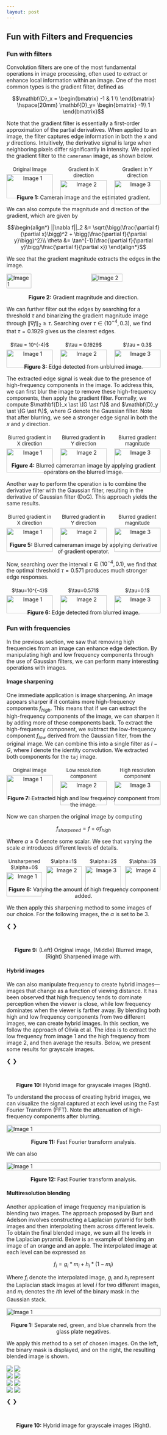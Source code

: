 ```yaml
---
layout: post
---
```


## Fun with Filters and Frequencies

### Fun with filters

Convolution filters are one of the most fundamental operations in image processing, often used to extract or enhance local information within an image. One of the most common types is the gradient filter, defined as

$$\mathbf{D}_x = \begin{bmatrix} -1 & 1 \\
\end{bmatrix} \hspace{20mm} \mathbf{D}_y= \begin{bmatrix}
-1\\
1
\end{bmatrix}$$

Note that the gradient filter is essentially a first-order approximation of the partial derivatives. When applied to an image, the filter captures edge information in both the $x$ and $y$ directions. Intuitively, the derivative signal is large when neighboring pixels differ significantly in intensity. We applied the gradient filter to the `cameraman` image, as shown below. 

<div style="display: flex; justify-content: space-between;">
  <div style="text-align: center; width: 30%;">
    <p style="font-size: small; margin: 5px 0;">Original Image</p>
    <img src="{{ site.baseurl }}/assets/proj2_images/cameraman.jpg" alt="Image 1" style="width: 100%; height: auto;">
  </div>
  <div style="text-align: center; width: 30%;">
    <p style="font-size: small; margin: 5px 0;">Gradient in X direction</p>
    <img src="{{ site.baseurl }}/assets/proj2_images/cameraman_grad_x.jpg" alt="Image 2" style="width: 100%; height: auto;">
  </div>
  <div style="text-align: center; width: 30%;">
    <p style="font-size: small; margin: 5px 0;">Gradient in Y direction</p>
    <img src="{{ site.baseurl }}/assets/proj2_images/cameraman_grad_y.jpg" alt="Image 3" style="width: 100%; height: auto;">
  </div>
</div>
<p style="text-align: center; margin-top: 15px;"><strong>Figure 1:</strong> Cameran image and the estimated gradient.</p>

We can also compute the magnitude and direction of the gradient, which are given by

$$\begin{align*}
||\nabla f||_2 &= \sqrt{\bigg(\frac{\partial f}{\partial x}\bigg)^2 + \bigg(\frac{\partial f}{\partial y}\bigg)^2}\\
\theta &= \tan^{-1}(\frac{\partial f}{\partial y}\bigg/\frac{\partial f}{\partial x})
\end{align*}$$

We see that the gradient magnitude extracts the edges in the image.

<div style="display: flex; justify-content: space-between;">
  <img src="{{ site.baseurl }}/assets/proj2_images/cameraman_magnitude.jpg" alt="Image 1" style="width: 40%; height: auto;">
  <img src="{{ site.baseurl }}/assets/proj2_images/cameraman_grad_dir.jpg" alt="Image 2" style="width: 45%; height: auto;">
</div>
<p style="text-align: center; margin-top: 15px;"><strong>Figure 2:</strong> Gradient magnitude and direction.</p>

We can further filter out the edges by searching for a threshold $\tau$ and binarizing the gradient magnitude image through $\|\nabla f\|_2 \geq \tau$. Searching over $\tau \in (10^{-4}, 0.3)$, we find that $\tau = 0.1929$ gives us the clearest edges. 

<div style="display: flex; justify-content: space-between;">
  <div style="text-align: center; width: 30%;">
    <p style="font-size: small; margin: 5px 0;"> $\tau = 10^{-4}$ </p>
    <img src="{{ site.baseurl }}/assets/proj2_images/cameraman_unblurred_0.jpg" alt="Image 1" style="width: 100%; height: auto;">
  </div>
  <div style="text-align: center; width: 30%;">
    <p style="font-size: small; margin: 5px 0;"> $\tau = 0.1929$ </p>
    <img src="{{ site.baseurl }}/assets/proj2_images/cameraman_unblurred_1.jpg" alt="Image 2" style="width: 100%; height: auto;">
  </div>
  <div style="text-align: center; width: 30%;">
    <p style="font-size: small; margin: 5px 0;"> $\tau = 0.3$ </p>
    <img src="{{ site.baseurl }}/assets/proj2_images/cameraman_unblurred_2.jpg" alt="Image 3" style="width: 100%; height: auto;">
  </div>
</div>
<p style="text-align: center; margin-top: 15px;"><strong>Figure 3:</strong> Edge detected from unblurred image.</p>

The extracted edge signal is weak due to the presence of high-frequency components in the image. To address this, we can first blur the image to remove these high-frequency components, then apply the gradient filter. Formally, we compute $\mathbf{D}_x \ast \(G \ast f\)$ and $\mathbf{D}_y \ast \(G \ast f\)$, where $G$ denote the Gaussian filter. Note that after blurring, we see a stronger edge signal in both the $x$ and $y$ direction. 

<div style="display: flex; justify-content: space-between;">
  <div style="text-align: center; width: 30%;">
    <p style="font-size: small; margin: 5px 0;"> Blurred gradient in X direction </p>
    <img src="{{ site.baseurl }}/assets/proj2_images/cameraman_grad_blurred_x.jpg" alt="Image 1" style="width: 100%; height: auto;">
  </div>
  <div style="text-align: center; width: 30%;">
    <p style="font-size: small; margin: 5px 0;"> Blurred gradient in Y direction </p>
    <img src="{{ site.baseurl }}/assets/proj2_images/cameraman_grad_blurred_y.jpg" alt="Image 2" style="width: 100%; height: auto;">
  </div>
  <div style="text-align: center; width: 30%;">
    <p style="font-size: small; margin: 5px 0;"> Blurred gradient magnitude </p>
    <img src="{{ site.baseurl }}/assets/proj2_images/cameraman_blurred_magnitude.jpg" alt="Image 3" style="width: 100%; height: auto;">
  </div>
</div>
<p style="text-align: center; margin-top: 15px;"><strong>Figure 4:</strong> Blurred cameraman image by applying gradient operators on the blurred image.</p>

Another way to perform the operation is to combine the derivative filter with the Gaussian filter, resulting in the derivative of Gaussian filter (DoG). This approach yields the same results.

<div style="display: flex; justify-content: space-between;">
  <div style="text-align: center; width: 30%;">
    <p style="font-size: small; margin: 5px 0;"> Blurred gradient in X direction </p>
    <img src="{{ site.baseurl }}/assets/proj2_images/cameraman_grad_blurred_dog_x.jpg" alt="Image 1" style="width: 100%; height: auto;">
  </div>
  <div style="text-align: center; width: 30%;">
    <p style="font-size: small; margin: 5px 0;"> Blurred gradient in Y direction </p>
    <img src="{{ site.baseurl }}/assets/proj2_images/cameraman_grad_blurred_dog_y.jpg" alt="Image 2" style="width: 100%; height: auto;">
  </div>
  <div style="text-align: center; width: 30%;">
    <p style="font-size: small; margin: 5px 0;"> Blurred gradient magnitude </p>
    <img src="{{ site.baseurl }}/assets/proj2_images/cameraman_blurred_dog_magnitude.jpg" alt="Image 3" style="width: 100%; height: auto;">
  </div>
</div>
<p style="text-align: center; margin-top: 15px;"><strong>Figure 5:</strong> Blurred cameraman image by applying derivative of gradient operator.</p>

Now, searching over the interval $\tau \in (10^{-4}, 0.1)$, we find that the optimal threshold $\tau=0.571$ produces much stronger edge responses.

<div style="display: flex; justify-content: space-between;">
  <div style="text-align: center; width: 30%;">
    <p style="font-size: small; margin: 5px 0;"> $\tau=10^{-4}$ </p>
    <img src="{{ site.baseurl }}/assets/proj2_images/cameraman_blurred_0.jpg" alt="Image 1" style="width: 100%; height: auto;">
  </div>
  <div style="text-align: center; width: 30%;">
    <p style="font-size: small; margin: 5px 0;"> $\tau=0.571$ </p>
    <img src="{{ site.baseurl }}/assets/proj2_images/cameraman_blurred_1.jpg" alt="Image 2" style="width: 100%; height: auto;">
  </div>
  <div style="text-align: center; width: 30%;">
    <p style="font-size: small; margin: 5px 0;"> $\tau=0.1$ </p>
    <img src="{{ site.baseurl }}/assets/proj2_images/cameraman_blurred_2.jpg" alt="Image 3" style="width: 100%; height: auto;">
  </div>
</div>
<p style="text-align: center; margin-top: 15px;"><strong>Figure 6:</strong> Edge detected from blurred image.</p>

### Fun with frequencies

In the previous section, we saw that removing high frequencies from an image can enhance edge detection. By manipulating high and low frequency components through the use of Gaussian filters, we can perform many interesting operations with images.

#### Image sharpening

One immediate application is image sharpening. An image appears sharper if it contains more high-frequency components $f_{high}$. This means that if we can extract the high-frequency components of the image, we can sharpen it by adding more of these components back. To extract the high-frequency component, we subtract the low-frequency component $f_{low}$ derived from the Gaussian filter, from the original image. We can combine this into a single filter as $I - G$, where $I$ denote the identity convolution. We extracted both components for the `taj` image. 

<div style="display: flex; justify-content: space-between;">
  <div style="text-align: center; width: 30%;">
    <p style="font-size: small; margin: 5px 0;">Original image</p>
    <img src="{{ site.baseurl }}/assets/proj2_images/taj.jpg" alt="Image 1" style="width: 100%; height: auto;">
  </div>
  <div style="text-align: center; width: 30%;">
    <p style="font-size: small; margin: 5px 0;">Low resolution component</p>
    <img src="{{ site.baseurl }}/assets/proj2_images/taj_low_freq.jpg" alt="Image 2" style="width: 100%; height: auto;">
  </div>
  <div style="text-align: center; width: 30%;">
    <p style="font-size: small; margin: 5px 0;">High resolution component</p>
    <img src="{{ site.baseurl }}/assets/proj2_images/tag_high_freq.jpg" alt="Image 3" style="width: 100%; height: auto;">
  </div>
</div>
<p style="text-align: center; margin-top: 15px;"><strong>Figure 7:</strong> Extracted high and low frequency component from the image.</p>

Now we can sharpen the original image by computing

$$f_{sharpened} = f + \alpha f_{high}$$

Where $\alpha\geq 0$ denote some scalar. We see that varying the scale $\alpha$ introduces different levels of details. 

<div style="display: flex; justify-content: space-between;">
  <div style="text-align: center; width: 23%;">
    <p style="font-size: small; margin: 5px 0;">Unsharpened $\alpha=0$</p>
    <img src="{{ site.baseurl }}/assets/proj2_images/taj_enhanced_0.jpg" alt="Image 1" style="width: 100%; height: auto;">
  </div>
  <div style="text-align: center; width: 23%;">
    <p style="font-size: small; margin: 5px 0;">$\alpha=1$</p>
    <img src="{{ site.baseurl }}/assets/proj2_images/taj_enhanced_1.jpg" alt="Image 2" style="width: 100%; height: auto;">
  </div>
  <div style="text-align: center; width: 23%;">
    <p style="font-size: small; margin: 5px 0;">$\alpha=2$</p>
    <img src="{{ site.baseurl }}/assets/proj2_images/taj_enhanced_2.jpg" alt="Image 3" style="width: 100%; height: auto;">
  </div>
  <div style="text-align: center; width: 23%;">
    <p style="font-size: small; margin: 5px 0;">$\alpha=3$</p>
    <img src="{{ site.baseurl }}/assets/proj2_images/taj_enhanced_3.jpg" alt="Image 4" style="width: 100%; height: auto;">
  </div>
</div>
<p style="text-align: center; margin-top: 15px;"><strong>Figure 8:</strong> Varying the amount of high frequency component added.</p>

We then apply this sharpening method to some images of our choice. For the following images, the $\alpha$ is set to be $3$. 

<head>
<meta name="viewport" content="width=device-width, initial-scale=1">
<style>
* {box-sizing: border-box}
.mySlides1 {display: none}
.mySlides2 {display: none}
img {vertical-align: middle;}

/* Slideshow container */
.slideshow-container {
  max-width: 1000px;
  position: relative;
  margin: auto;
}

/* Container for side-by-side images */
.image-container {
  display: flex;                /* Use flexbox to arrange images side by side */
  justify-content: space-between; /* Ensure equal space between images */
  align-items: center;          /* Center images vertically if they have different heights */
}

.side-by-side-image {
  width: 32%;                   /* Adjust width to fit three images (less than 33.33%) */
  height: auto;                 /* Maintain aspect ratio */
  border: 2px solid #ccc;       /* Border around each image */
  box-sizing: border-box;       /* Include border in width calculation */
  margin-right: 1%;             /* Add small spacing between images */
}

/* Style for each side-by-side image */
.side-by-side-image-two {
  width: 48%;                   /* Adjust width as needed (less than 50% to fit both images in one row) */
  height: auto;                 /* Maintain aspect ratio */
  border: 2px solid #ccc;       /* Border around each image */
  box-sizing: border-box;       /* Include border in width calculation */
}


.side-by-side-image-four {
  width: 23%;                   /* Adjust width to fit four images */
  height: auto;                 /* Maintain aspect ratio */
  border: 2px solid #ccc;       /* Border around each image */
  box-sizing: border-box;       /* Include border in width calculation */
  margin-right: 1%;             /* Add small spacing between images */
}


/* Next & previous buttons */
.prev, .next {
  cursor: pointer;
  position: absolute;
  top: 50%;
  width: auto;
  padding: 16px;
  margin-top: -22px;
  color: white;
  font-weight: bold;
  font-size: 18px;
  transition: 0.6s ease;
  border-radius: 0 3px 3px 0;
  user-select: none;
}

/* Position the "next button" to the right */
.next {
  right: 0;
  border-radius: 3px 0 0 3px;
}

/* On hover, add a black background color with a little bit see-through */
.prev:hover, .next:hover {
  background-color: rgba(0,0,0,0.8);
}

/* The dots/bullets/indicators */
.dot1 {
  cursor: pointer;
  height: 15px;
  width: 15px;
  margin: 0 2px;
  background-color: #bbb;
  border-radius: 50%;
  display: inline-block;
  transition: background-color 0.6s ease;
}

.dot2 {
  cursor: pointer;
  height: 15px;
  width: 15px;
  margin: 0 2px;
  background-color: #bbb;
  border-radius: 50%;
  display: inline-block;
  transition: background-color 0.6s ease;
}

.dot3 {
  cursor: pointer;
  height: 15px;
  width: 15px;
  margin: 0 2px;
  background-color: #bbb;
  border-radius: 50%;
  display: inline-block;
  transition: background-color 0.6s ease;
}

.active, .dot:hover {
  background-color: #717171;
}

/* Fading animation */
.fade {
  animation-name: fade;
  animation-duration: 1.5s;
}

@keyframes fade {
  from {opacity: .4} 
  to {opacity: 1}
}
</style>
</head>

<div class="slideshow-container">

  <div class="mySlides1">
    <div class="image-container">
      <img src="{{ site.baseurl }}/assets/proj2_images/corgi.jpg" class="side-by-side-image">
      <img src="{{ site.baseurl }}/assets/proj2_images/corgi_blurred.jpg" class="side-by-side-image">
      <img src="{{ site.baseurl }}/assets/proj2_images/corgi_sharpened.jpg" class="side-by-side-image">
    </div>
  </div>

  <div class="mySlides1">
    <div class="image-container">
      <img src="{{ site.baseurl }}/assets/proj2_images/old.jpg" class="side-by-side-image">
      <img src="{{ site.baseurl }}/assets/proj2_images/old_blurred.jpg" class="side-by-side-image">
      <img src="{{ site.baseurl }}/assets/proj2_images/old_sharpened.jpg" class="side-by-side-image">
    </div>
  </div>

  <div class="mySlides1">
    <div class="image-container">
      <img src="{{ site.baseurl }}/assets/proj2_images/night.jpg" class="side-by-side-image">
      <img src="{{ site.baseurl }}/assets/proj2_images/night_blurred.jpg" class="side-by-side-image">
      <img src="{{ site.baseurl }}/assets/proj2_images/night_sharpened.jpg" class="side-by-side-image">
    </div>
  </div>

  <div class="mySlides1">
    <div class="image-container">
      <img src="{{ site.baseurl }}/assets/proj2_images/cell.jpg" class="side-by-side-image">
      <img src="{{ site.baseurl }}/assets/proj2_images/cell_blurred.jpg" class="side-by-side-image">
      <img src="{{ site.baseurl }}/assets/proj2_images/cell_sharpened.jpg" class="side-by-side-image">
    </div>
  </div>

  <div class="mySlides1">
    <div class="image-container">
      <img src="{{ site.baseurl }}/assets/proj2_images/sculpture.jpg" class="side-by-side-image">
      <img src="{{ site.baseurl }}/assets/proj2_images/sculpture_blurred.jpg" class="side-by-side-image">
      <img src="{{ site.baseurl }}/assets/proj2_images/sculpture_sharpened.jpg" class="side-by-side-image">
    </div>
  </div>

  <a class="prev" onclick="plusSlides(-1, 0)">❮</a>
  <a class="next" onclick="plusSlides(1, 0)">❯</a>

</div>
<br>

<div style="text-align:center">
  <span class="dot1" onclick="currentSlide(1, 0)"></span> 
  <span class="dot1" onclick="currentSlide(2, 0)"></span> 
  <span class="dot1" onclick="currentSlide(3, 0)"></span> 
  <span class="dot1" onclick="currentSlide(4, 0)"></span> 
  <span class="dot1" onclick="currentSlide(5, 0)"></span> 
</div>
<p style="text-align: center; margin-top: 15px;"><strong>Figure 9:</strong> (Left) Original image, (Middle) Blurred image, (Right) Sharpened image with.</p>

#### Hybrid images

We can also manipulate frequency to create hybrid images—images that change as a function of viewing distance. It has been observed that high frequency tends to dominate perception when the viewer is close, while low frequency dominates when the viewer is farther away. By blending both high and low frequency components from two different images, we can create hybrid images. In this section, we follow the approach of Olivia et al. The idea is to extract the low frequency from image 1 and the high frequency from image 2, and then average the results. Below, we present some results for grayscale images.

<div class="slideshow-container">
  <div class="mySlides2">
    <div class="image-container">
      <img src="{{ site.baseurl }}/assets/proj2_images/young_self.jpg" class="side-by-side-image">
      <img src="{{ site.baseurl }}/assets/proj2_images/old_self.jpg" class="side-by-side-image">
      <img src="{{ site.baseurl }}/assets/proj2_images/young_and_old.jpg" class="side-by-side-image">
    </div>
  </div>

  <div class="mySlides2">
    <div class="image-container">
      <img src="{{ site.baseurl }}/assets/proj2_images/raccoon.jpg" class="side-by-side-image">
      <img src="{{ site.baseurl }}/assets/proj2_images/panda.jpg" class="side-by-side-image">
      <img src="{{ site.baseurl }}/assets/proj2_images/raccoon_and_panda.jpg" class="side-by-side-image">
    </div>
  </div>

  <div class="mySlides2">
    <div class="image-container">
      <img src="{{ site.baseurl }}/assets/proj2_images/isaac.jpg" class="side-by-side-image">
      <img src="{{ site.baseurl }}/assets/proj2_images/bull.jpg" class="side-by-side-image">
      <img src="{{ site.baseurl }}/assets/proj2_images/isaac_and_bull.jpg" class="side-by-side-image">
    </div>
  </div>

  <a class="prev" onclick="plusSlides(-1, 1)">❮</a>
  <a class="next" onclick="plusSlides(1, 1)">❯</a>

</div>
<br>

<div style="text-align:center">
  <span class="dot2" onclick="currentSlide(1, 1)"></span> 
  <span class="dot2" onclick="currentSlide(2, 1)"></span> 
  <span class="dot2" onclick="currentSlide(3, 1)"></span> 
</div>
<p style="text-align: center; margin-top: 15px;"><strong>Figure 10:</strong> Hybrid image for grayscale images (Right).</p>

To understand the process of creating hybrid images, we can visualize the signal captured at each level using the Fast Fourier Transform (FFT). Note the attenuation of high-frequency components after blurring.

<div style="display: flex; justify-content: center;">
  <img src="{{ site.baseurl }}/assets/proj2_images/fft.png" alt="Image 1" style="width: 100%; height: auto;">
</div>
<p style="text-align: center; margin-top: 15px;"><strong>Figure 11:</strong> Fast Fourier transform analysis.</p>

We can also

<div style="display: flex; justify-content: center;">
  <img src="{{ site.baseurl }}/assets/proj2_images/hybrid.png" alt="Image 1" style="width: 100%; height: auto;">
</div>
<p style="text-align: center; margin-top: 15px;"><strong>Figure 12:</strong> Fast Fourier transform analysis.</p>

#### Multiresolution blending

Another application of image frequency manipulation is blending two images. The approach proposed by Burt and Adelson involves constructing a Laplacian pyramid for both images and then interpolating them across different levels. To obtain the final blended image, we sum all the levels in the Laplacian pyramid. Below is an example of blending an image of an orange and an apple. The interpolated image at each level can be expressed as

$$f_{i} = g_i * m_i + h_i * (1-m_i)$$

Where $f_i$ denote the interpolated image, $g_i$ and $h_i$ represent the Laplacian stack images at level $i$ for two different images, and $m_i$ denotes the $i$th level of the binary mask in the Gaussian stack.

<div style="display: flex; justify-content: center;">
  <img src="{{ site.baseurl }}/assets/proj2_images/laplacian.png" alt="Image 1" style="width: 100%; height: auto;">
</div>
<p style="text-align: center; margin-top: 15px;"><strong>Figure 1:</strong> Separate red, green, and blue channels from the glass plate negatives.</p>

We apply this method to a set of chosen images. On the left, the binary mask is displayed, and on the right, the resulting blended image is shown.

<div class="slideshow-container">
  <div class="mySlides3">
    <div class="image-container">
      <img src="{{ site.baseurl }}/assets/proj2_images/sun_and_moon_mask.jpg" class="side-by-side-image-two">
      <img src="{{ site.baseurl }}/assets/proj2_images/sun_and_moon.jpg" class="side-by-side-image-two">
    </div>
  </div>

  <div class="mySlides3">
    <div class="image-container">
      <img src="{{ site.baseurl }}/assets/proj2_images/birdcream_mask.jpg" class="side-by-side-image-two">
      <img src="{{ site.baseurl }}/assets/proj2_images/birdcream.jpg" class="side-by-side-image-two">
    </div>
  </div>

  <div class="mySlides3">
    <div class="image-container">
      <img src="{{ site.baseurl }}/assets/proj2_images/capiger_mask.jpg" class="side-by-side-image-two">
      <img src="{{ site.baseurl }}/assets/proj2_images/capiger.jpg" class="side-by-side-image-two">
    </div>
  </div>

  <div class="mySlides3">
    <div class="image-container">
      <img src="{{ site.baseurl }}/assets/proj2_images/vincent_flower_mask.jpg" class="side-by-side-image-two">
      <img src="{{ site.baseurl }}/assets/proj2_images/vincent_flower.jpg" class="side-by-side-image-two">
    </div>
  </div>

  <a class="prev" onclick="plusSlides(-1, 2)">❮</a>
  <a class="next" onclick="plusSlides(1, 2)">❯</a>

</div>
<br>

<div style="text-align:center">
  <span class="dot3" onclick="currentSlide(1, 2)"></span> 
  <span class="dot3" onclick="currentSlide(2, 2)"></span> 
  <span class="dot3" onclick="currentSlide(3, 2)"></span> 
  <span class="dot3" onclick="currentSlide(4, 2)"></span> 
</div>
<p style="text-align: center; margin-top: 15px;"><strong>Figure 10:</strong> Hybrid image for grayscale images (Right).</p>

<script>
let slideIndex = [1, 1, 1];
let slideId = ["mySlides1", "mySlides2", "mySlides3"]
showSlides(1, 0);
showSlides(1, 1);
showSlides(1, 2);

function currentSlide(n, no) {
  showSlides(slideIndex[no] = n, no);
}

function plusSlides(n, no) {
  showSlides(slideIndex[no] += n, no);
}

function showSlides(n, no) {
  let i;
  let slides = document.getElementsByClassName(slideId[no]);
  let dots = document.getElementsByClassName("dot" + (no + 1)); // Assuming you have separate dot classes for each slider
  
  if (n > slides.length) {slideIndex[no] = 1}    
  if (n < 1) {slideIndex[no] = slides.length}
  
  // Hide all slides for the specific slider
  for (i = 0; i < slides.length; i++) {
    slides[i].style.display = "none";  
  }
  
  // Remove "active" class from all dots for the specific slider
  for (i = 0; i < dots.length; i++) {
    dots[i].className = dots[i].className.replace(" active", "");
  }
  slides[slideIndex[no] - 1].style.display = "block";  
  dots[slideIndex[no] - 1].className += " active";
}
</script>





